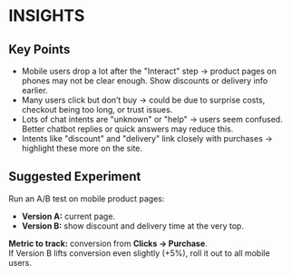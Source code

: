 # INSIGHTS

## Key Points
- Mobile users drop a lot after the "Interact" step → product pages on phones may not be clear enough. Show discounts or delivery info earlier.  
- Many users click but don’t buy → could be due to surprise costs, checkout being too long, or trust issues.  
- Lots of chat intents are "unknown" or "help" → users seem confused. Better chatbot replies or quick answers may reduce this.  
- Intents like "discount" and "delivery" link closely with purchases → highlight these more on the site.  

## Suggested Experiment
Run an A/B test on mobile product pages:  
- **Version A:** current page.  
- **Version B:** show discount and delivery time at the very top.  

**Metric to track:** conversion from **Clicks → Purchase**.  
If Version B lifts conversion even slightly (+5%), roll it out to all mobile users.  
